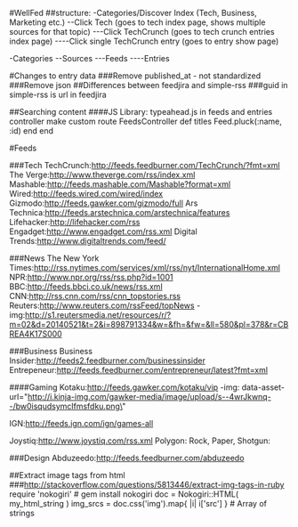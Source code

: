 #WellFed
##structure:
-Categories/Discover Index (Tech, Business, Marketing etc.)
--Click Tech (goes to tech index page, shows multiple sources for that topic)
---Click TechCrunch (goes to tech crunch entries index page)
----Click single TechCrunch entry (goes to entry show page)


-Categories
--Sources
---Feeds
----Entries



#Changes to entry data
###Remove published_at - not standardized
###Remove json
##Differences between feedjira and simple-rss
###guid in simple-rss is url in feedjira 


##Searching content
####JS Library: typeahead.js
in feeds and entries controller
make custom route
FeedsController
  def titles
    Feed.pluck(:name, :id)
  end
end

#Feeds

###Tech
TechCrunch:http://feeds.feedburner.com/TechCrunch/?fmt=xml
The Verge:http://www.theverge.com/rss/index.xml
Mashable:http://feeds.mashable.com/Mashable?format=xml
Wired:http://feeds.wired.com/wired/index
Gizmodo:http://feeds.gawker.com/gizmodo/full
Ars Technica:http://feeds.arstechnica.com/arstechnica/features
Lifehacker:http://lifehacker.com/rss
Engadget:http://www.engadget.com/rss.xml
Digital Trends:http://www.digitaltrends.com/feed/

###News
The New York Times:http://rss.nytimes.com/services/xml/rss/nyt/InternationalHome.xml
NPR:http://www.npr.org/rss/rss.php?id=1001
BBC:http://feeds.bbci.co.uk/news/rss.xml
CNN:http://rss.cnn.com/rss/cnn_topstories.rss
Reuters:http://www.reuters.com/rssFeed/topNews
  -img:http://s1.reutersmedia.net/resources/r/?m=02&d=20140521&t=2&i=898791334&w=&fh=&fw=&ll=580&pl=378&r=CBREA4K17S000

###Business
Business Insider:http://feeds2.feedburner.com/businessinsider
Entrepeneur:http://feeds.feedburner.com/entrepreneur/latest?fmt=xml

####Gaming
Kotaku:http://feeds.gawker.com/kotaku/vip
 -img: data-asset-url=\"http://i.kinja-img.com/gawker-media/image/upload/s--4wrJkwnq--/bw0isqudsymclfmsfdku.png\"
 
IGN:http://feeds.ign.com/ign/games-all

Joystiq:http://www.joystiq.com/rss.xml
Polygon:
Rock, Paper, Shotgun:

###Design
Abduzeedo:http://feeds.feedburner.com/abduzeedo




##Extract image tags from html
###http://stackoverflow.com/questions/5813446/extract-img-tags-in-ruby
require 'nokogiri' # gem install nokogiri
doc = Nokogiri::HTML( my_html_string )
img_srcs = doc.css('img').map{ |i| i['src'] } # Array of strings






